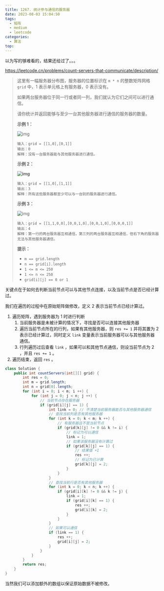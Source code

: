 ```yaml
---
title: 1267. 统计参与通信的服务器
date: 2023-08-03 15:04:50
tags:
  - 矩阵
  - medium
  - leetcode
categories:
  - 算法
top:
---
```


以为写的够难看的，结果还给过了。。。

https://leetcode.cn/problems/count-servers-that-communicate/description/

<!-- more -->

> 这里有一幅服务器分布图，服务器的位置标识在 `m * n` 的整数矩阵网格 `grid` 中，1 表示单元格上有服务器，0 表示没有。
>
> 如果两台服务器位于同一行或者同一列，我们就认为它们之间可以进行通信。
>
> 请你统计并返回能够与至少一台其他服务器进行通信的服务器的数量。
> 
> 
> 
>**示例 1：**
> 
> ![img](https://images.orkva.com/images/2023/08/24/untitled-diagram-6.jpg)
>
> ```
>输入：grid = [[1,0],[0,1]]
> 输出：0
>解释：没有一台服务器能与其他服务器进行通信。
> ```
>
> **示例 2：**
>
> **![img](https://images.orkva.com/images/2023/08/24/untitled-diagram-4-1.jpg)**
>
> ```
>输入：grid = [[1,0],[1,1]]
> 输出：3
>解释：所有这些服务器都至少可以与一台别的服务器进行通信。
>  ```
>
> **示例 3：**
>
> ![img](https://images.orkva.com/images/2023/08/24/untitled-diagram-1-3.jpg)
> 
> ```
> 输入：grid = [[1,1,0,0],[0,0,1,0],[0,0,1,0],[0,0,0,1]]
> 输出：4
> 解释：第一行的两台服务器互相通信，第三列的两台服务器互相通信，但右下角的服务器无法与其他服务器通信。
> ```
> 
>  
> 
> **提示：**
> 
> - `m == grid.length`
> - `n == grid[i].length`
> - `1 <= m <= 250`
> - `1 <= n <= 250`
> - `grid[i][j] == 0 or 1`

关键点在于如何去判断当前节点可以与其他节点连接，以及当前节点是否已经计算过。

我们在遍历的过程中在原始矩阵做修改，定义 2 表示当前节点已经计算过。

1. 遍历矩阵，遇到服务器为 1 时进行判断
   1. 当前服务器是未被计算的情况下，寻找是否可以连接其他服务器
   2. 遍历当前节点所在的行列，如果有其他服务器，则 `res += 1` 并将其置为 2 表示已经计算过，同时定义 `link` 变量表示当前服务器可以与其他服务器通信。
   3. 行列遍历过后查看 `link` ，如果可以和其他节点通信，则设当前节点为 2 ，并且 `res += 1` 。
2. 遍历结束，返回 `res` 。

```java
class Solution {
    public int countServers(int[][] grid) {
        int res = 0;
        int m = grid.length;
        int n = grid[0].length;
        for (int i = 0; i < m; i ++) {
            for (int j = 0; j < n; j ++) {
                // 当前节点存在服务器
                if (grid[i][j] == 1) {
                    int link = 0; // 不清楚当前服务器能否与其他服务器通信
                    // 查找当前列是否有其他服务器
                    for (int k = 0; k < m; k ++) {
                        // 有服务器且不是当前节点
                        if (grid[k][j] != 0 && k != i) {
                            // 标记为可以通信
                            link = 1;
                            // 如果该服务器没有计算过
                            if (grid[k][j] == 1) {
                                // 结果值 +1
                                res ++;
                                // 标记为已计算
                                grid[k][j] = 2;
                            }
                        }
                    }
                    // 查找当前行是否有其他服务器
                    for (int k = 0; k < n; k ++) {
                        if (grid[i][k] != 0 && k != j) {
                            link = 1;
                            if (grid[i][k] == 1) {
                                res ++;
                                grid[i][k] = 2;
                            }
                        }
                    }
                    // 如果可以通信
                    if (link == 1) {
                        res ++;
                        grid[i][j] = 2;
                    }
                }
            }
        }
        return res;
    }
}
```

当然我们可以添加额外的数组以保证原始数据不被修改。
